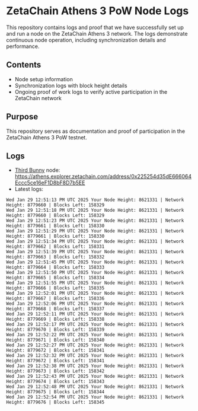 # ZetaChain Athens 3 PoW Node Logs
This repository contains logs and proof that we have successfully set up and run a node on the ZetaChain Athens 3 network. The logs demonstrate continuous node operation, including synchronization details and performance.

## Contents
- Node setup information
- Synchronization logs with block height details
- Ongoing proof of work logs to verify active participation in the ZetaChain network

## Purpose
This repository serves as documentation and proof of participation in the ZetaChain Athens 3 PoW testnet.

## Logs

- [Third Bunny](https://thirdbunny.xyz/) node: https://athens.explorer.zetachain.com/address/0x225254d35dE666064Eccc5ce16eF1D8bF8D7b5EE
- Latest logs:
```
Wed Jan 29 12:51:13 PM UTC 2025 Your Node Height: 8621331 | Network Height: 8779660 | Blocks Left: 158329
Wed Jan 29 12:51:18 PM UTC 2025 Your Node Height: 8621331 | Network Height: 8779660 | Blocks Left: 158329
Wed Jan 29 12:51:23 PM UTC 2025 Your Node Height: 8621331 | Network Height: 8779661 | Blocks Left: 158330
Wed Jan 29 12:51:29 PM UTC 2025 Your Node Height: 8621331 | Network Height: 8779661 | Blocks Left: 158330
Wed Jan 29 12:51:34 PM UTC 2025 Your Node Height: 8621331 | Network Height: 8779662 | Blocks Left: 158331
Wed Jan 29 12:51:39 PM UTC 2025 Your Node Height: 8621331 | Network Height: 8779663 | Blocks Left: 158332
Wed Jan 29 12:51:45 PM UTC 2025 Your Node Height: 8621331 | Network Height: 8779664 | Blocks Left: 158333
Wed Jan 29 12:51:50 PM UTC 2025 Your Node Height: 8621331 | Network Height: 8779665 | Blocks Left: 158334
Wed Jan 29 12:51:55 PM UTC 2025 Your Node Height: 8621331 | Network Height: 8779666 | Blocks Left: 158335
Wed Jan 29 12:52:01 PM UTC 2025 Your Node Height: 8621331 | Network Height: 8779667 | Blocks Left: 158336
Wed Jan 29 12:52:06 PM UTC 2025 Your Node Height: 8621331 | Network Height: 8779668 | Blocks Left: 158337
Wed Jan 29 12:52:11 PM UTC 2025 Your Node Height: 8621331 | Network Height: 8779669 | Blocks Left: 158338
Wed Jan 29 12:52:17 PM UTC 2025 Your Node Height: 8621331 | Network Height: 8779670 | Blocks Left: 158339
Wed Jan 29 12:52:22 PM UTC 2025 Your Node Height: 8621331 | Network Height: 8779671 | Blocks Left: 158340
Wed Jan 29 12:52:27 PM UTC 2025 Your Node Height: 8621331 | Network Height: 8779672 | Blocks Left: 158341
Wed Jan 29 12:52:32 PM UTC 2025 Your Node Height: 8621331 | Network Height: 8779672 | Blocks Left: 158341
Wed Jan 29 12:52:38 PM UTC 2025 Your Node Height: 8621331 | Network Height: 8779673 | Blocks Left: 158342
Wed Jan 29 12:52:43 PM UTC 2025 Your Node Height: 8621331 | Network Height: 8779674 | Blocks Left: 158343
Wed Jan 29 12:52:48 PM UTC 2025 Your Node Height: 8621331 | Network Height: 8779675 | Blocks Left: 158344
Wed Jan 29 12:52:54 PM UTC 2025 Your Node Height: 8621331 | Network Height: 8779676 | Blocks Left: 158345
```
